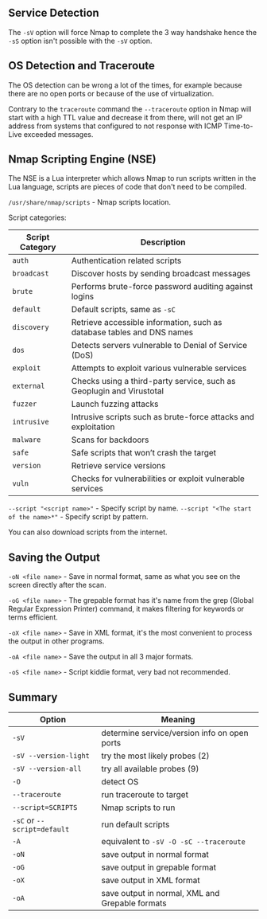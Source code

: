 ## Service Detection

The `-sV` option will force Nmap to complete the 3 way handshake hence the `-sS` option isn't possible with the `-sV` option.

## OS Detection and Traceroute

The OS detection can be wrong a lot of the times, for example because there are no open ports or because of the use of virtualization.

Contrary to the `traceroute` command the `--traceroute` option in Nmap will start with a high TTL value and decrease it from there, will not get an IP address from systems that configured to not response with ICMP Time-to-Live exceeded messages.

## Nmap Scripting Engine (NSE)

The NSE is a Lua interpreter which allows Nmap to run scripts written in the Lua language, scripts are pieces of code that don't need to be compiled.

`/usr/share/nmap/scripts` - Nmap scripts location.

Script categories:

|Script Category|Description|
|---|---|
|`auth`|Authentication related scripts|
|`broadcast`|Discover hosts by sending broadcast messages|
|`brute`|Performs brute-force password auditing against logins|
|`default`|Default scripts, same as `-sC`|
|`discovery`|Retrieve accessible information, such as database tables and DNS names|
|`dos`|Detects servers vulnerable to Denial of Service (DoS)|
|`exploit`|Attempts to exploit various vulnerable services|
|`external`|Checks using a third-party service, such as Geoplugin and Virustotal|
|`fuzzer`|Launch fuzzing attacks|
|`intrusive`|Intrusive scripts such as brute-force attacks and exploitation|
|`malware`|Scans for backdoors|
|`safe`|Safe scripts that won’t crash the target|
|`version`|Retrieve service versions|
|`vuln`|Checks for vulnerabilities or exploit vulnerable services|

`--script "<script name>"` - Specify script by name.
`--script "<The start of the name>*"` - Specify script by pattern.

You can also download scripts from the internet.

## Saving the Output

`-oN <file name>` - Save in normal format, same as what you see on the screen directly after the scan.

`-oG <file name>` - The grepable format has it's name from the grep (Global Regular Expression Printer) command, it makes filtering for keywords or terms efficient.

`-oX <file name>` - Save in XML format, it's the most convenient to process the output in other programs.

`-oA <file name>` - Save the output in all 3 major formats.

`-oS <file name>` - Script kiddie format, very bad not recommended.

## Summary

|Option|Meaning|
|---|---|
|`-sV`|determine service/version info on open ports|
|`-sV --version-light`|try the most likely probes (2)|
|`-sV --version-all`|try all available probes (9)|
|`-O`|detect OS|
|`--traceroute`|run traceroute to target|
|`--script=SCRIPTS`|Nmap scripts to run|
|`-sC` or `--script=default`|run default scripts|
|`-A`|equivalent to `-sV -O -sC --traceroute`|
|`-oN`|save output in normal format|
|`-oG`|save output in grepable format|
|`-oX`|save output in XML format|
|`-oA`|save output in normal, XML and Grepable formats|
